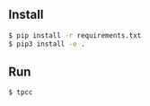 ## Install

```sh
$ pip install -r requirements.txt
$ pip3 install -e .
```

## Run

```sh
$ tpcc
```